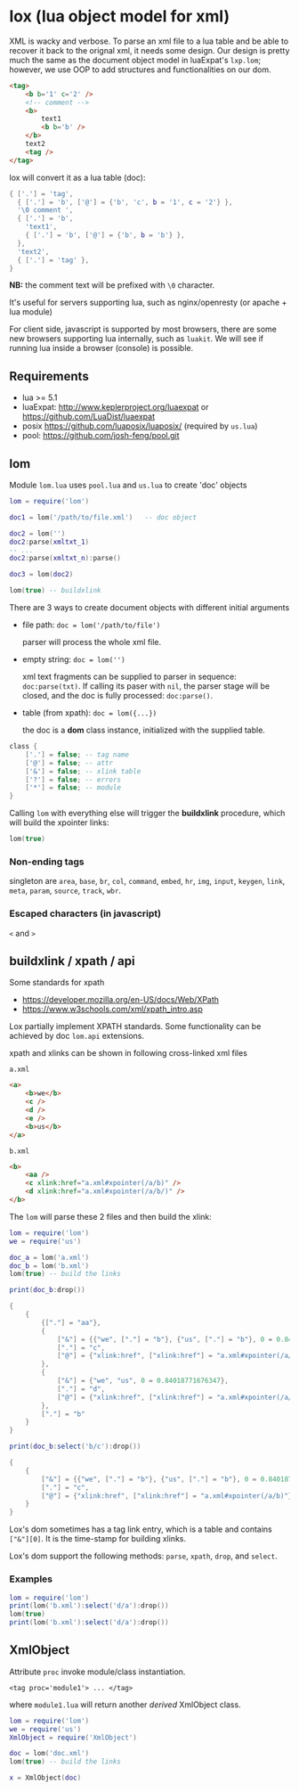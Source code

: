 # lox (lua object model for xml)

XML is wacky and verbose. To parse an xml file to a lua table
and be able to recover it back to the orignal xml, it needs some design.
Our design is pretty much the same as the document object model
in luaExpat's `lxp.lom`; however, we use OOP to add structures
and functionalities on our dom.

```html
<tag>
    <b b='1' c='2' />
    <!-- comment -->
    <b>
        text1
        <b b='b' />
    </b>
    text2
    <tag />
</tag>
```

lox will convert it as a lua table (doc):

```lua
{ ['.'] = 'tag',
  { ['.'] = 'b', ['@'] = {'b', 'c', b = '1', c = '2'} },
  '\0 comment ',
  { ['.'] = 'b',
    'text1',
    { ['.'] = 'b', ['@'] = {'b', b = 'b'} },
  },
  'text2',
  { ['.'] = 'tag' },
}
```

**NB:** the comment text will be prefixed with `\0` character.

It's useful for servers supporting lua, such as nginx/openresty (or apache + lua module)

For client side, javascript is supported by most browsers, there are some
new browsers supporting lua internally, such as `luakit`.
We will see if running lua inside a browser (console) is possible.

## Requirements


- lua >= 5.1
- luaExpat: <http://www.keplerproject.org/luaexpat> or <https://github.com/LuaDist/luaexpat>
- posix <https://github.com/luaposix/luaposix/> (required by `us.lua`)
- pool: <https://github.com/josh-feng/pool.git>


## lom


Module `lom.lua` uses `pool.lua` and `us.lua` to create 'doc' objects

```lua
lom = require('lom')

doc1 = lom('/path/to/file.xml')   -- doc object

doc2 = lom('')
doc2:parse(xmltxt_1)
-- ...
doc2:parse(xmltxt_n):parse()

doc3 = lom(doc2)

lom(true) -- buildxlink
```

There are 3 ways to create document objects with different initial arguments

- file path: `doc = lom('/path/to/file')`

    parser will process the whole xml file.

- empty string: `doc = lom('')`

    xml text fragments can be supplied to parser in sequence: `doc:parse(txt)`.
    If calling its paser with `nil`, the parser stage will be closed,
    and the doc is fully processed: `doc:parse()`.

- table (from xpath): `doc = lom({...})`

    the doc is a **dom** class instance, initialized with the supplied table.

```lua
class {
    ['.'] = false; -- tag name
    ['@'] = false; -- attr
    ['&'] = false; -- xlink table
    ['?'] = false; -- errors
    ['*'] = false; -- module
}
```

Calling `lom` with everything else will trigger the **buildxlink** procedure, which will build the xpointer links:

```lua
lom(true)
```


### Non-ending tags

singleton are 
`area`, `base`, `br`, `col`, `command`, `embed`, `hr`, `img`, `input`, `keygen`, `link`,
`meta`, `param`, `source`, `track`, `wbr`.

### Escaped characters (in javascript)

`<` and `>`

## buildxlink / xpath / api



Some standards for xpath
- <https://developer.mozilla.org/en-US/docs/Web/XPath>
- <https://www.w3schools.com/xml/xpath_intro.asp>

Lox partially implement XPATH standards. Some functionality
can be achieved by doc `lom.api` extensions.

xpath and xlinks can be shown in following cross-linked xml files

`a.xml`

```html
<a>
    <b>we</b>
    <c />
    <d />
    <e />
    <b>us</b>
</a>
```

`b.xml`

```html
<b>
    <aa />
    <c xlink:href="a.xml#xpointer(/a/b)" />
    <d xlink:href="a.xml#xpointer(/a/b/)" />
</b>
```


The `lom` will parse these 2 files and then build the xlink:

```lua
lom = require('lom')
we = require('us')

doc_a = lom('a.xml')
doc_b = lom('b.xml')
lom(true) -- build the links

print(doc_b:drop())

{
    {
        {["."] = "aa"},
        {
            ["&"] = {{"we", ["."] = "b"}, {"us", ["."] = "b"}, 0 = 0.84018771676347},
            ["."] = "c",
            ["@"] = {"xlink:href", ["xlink:href"] = "a.xml#xpointer(/a/b)"}
        },
        {
            ["&"] = {"we", "us", 0 = 0.84018771676347},
            ["."] = "d",
            ["@"] = {"xlink:href", ["xlink:href"] = "a.xml#xpointer(/a/b/)"}
        },
        ["."] = "b"
    }
}

print(doc_b:select('b/c'):drop())

{
    {
        ["&"] = {{"we", ["."] = "b"}, {"us", ["."] = "b"}, 0 = 0.84018771676347},
        ["."] = "c",
        ["@"] = {"xlink:href", ["xlink:href"] = "a.xml#xpointer(/a/b)"}
    }
}
```

Lox's dom sometimes has a tag link entry, which is a table and contains `["&"][0]`. It is the time-stamp for building xlinks.

Lox's dom support the following methods: `parse`, `xpath`, `drop`, and `select`.

### Examples


```lua
lom = require('lom')
print(lom('b.xml'):select('d/a'):drop())
lom(true)
print(lom('b.xml'):select('d/a'):drop())
```


## XmlObject



Attribute `proc` invoke module/class instantiation.

    <tag proc='module1'> ... </tag>

where `module1.lua` will return another *derived* XmlObject class.

```lua
lom = require('lom')
we = require('us')
XmlObject = require('XmlObject')

doc = lom('doc.xml')
lom(true) -- build the links

x = XmlObject(doc)
```
